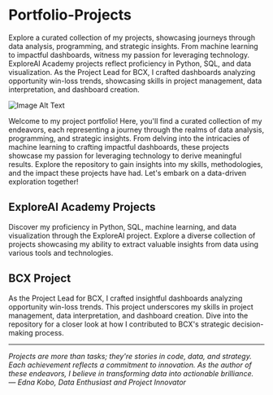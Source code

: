 # Portfolio-Projects

Explore a curated collection of my projects, showcasing journeys through data analysis, programming, and strategic insights. From machine learning to impactful dashboards, witness my passion for leveraging technology. ExploreAI Academy projects reflect proficiency in Python, SQL, and data visualization. As the Project Lead for BCX, I crafted dashboards analyzing opportunity win-loss trends, showcasing skills in project management, data interpretation, and dashboard creation.

![Image Alt Text](https://images.pexels.com/photos/1619541/pexels-photo-1619541.jpeg?auto=compress&cs=tinysrgb&w=1260&h=750&dpr=2)

Welcome to my project portfolio! Here, you'll find a curated collection of my endeavors, each representing a journey through the realms of data analysis, programming, and strategic insights. From delving into the intricacies of machine learning to crafting impactful dashboards, these projects showcase my passion for leveraging technology to derive meaningful results. Explore the repository to gain insights into my skills, methodologies, and the impact these projects have had. Let's embark on a data-driven exploration together!

## ExploreAI Academy Projects
Discover my proficiency in Python, SQL, machine learning, and data visualization through the ExploreAI project. Explore a diverse collection of projects showcasing my ability to extract valuable insights from data using various tools and technologies.

## BCX Project
As the Project Lead for BCX, I crafted insightful dashboards analyzing opportunity win-loss trends. This project underscores my skills in project management, data interpretation, and dashboard creation. Dive into the repository for a closer look at how I contributed to BCX's strategic decision-making process.

---

*Projects are more than tasks; they're stories in code, data, and strategy. Each achievement reflects a commitment to innovation. As the author of these endeavors, I believe in transforming data into actionable brilliance.*  
*— Edna Kobo, Data Enthusiast and Project Innovator*
